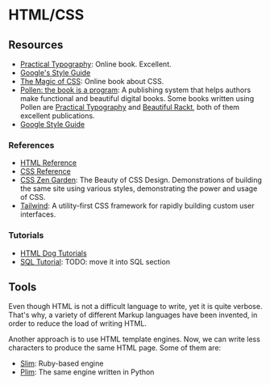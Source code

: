 HTML/CSS
========

Resources
---------

 - [Practical Typography](http://practicaltypography.com/):
   Online book.  Excellent.
 - [Google's Style Guide](https://google.github.io/styleguide/htmlcssguide.xml)
 - [The Magic of CSS](http://magicofcss.com/):
   Online book about CSS.
 - [Pollen: the book is a program](https://docs.racket-lang.org/pollen/):
   A publishing system that helps authors make functional and beautiful digital
   books.  Some books written using Pollen are
   [Practical Typography](http://practicaltypography.com/) and
   [Beautiful Rackt](http://beautifulracket.com/), both of them excellent
   publications.
 - [Google Style Guide](https://google.github.io/styleguide/htmlcssguide.html)


### References

 - [HTML Reference](http://htmlreference.io/)
 - [CSS Reference](http://cssreference.io/)
 - [CSS Zen Garden](http://www.csszengarden.com/):
   The Beauty of CSS Design.
   Demonstrations of building the same site using various styles,
   demonstrating the power and usage of CSS.
 - [Tailwind](https://tailwindcss.com/):
   A utility-first CSS framework for rapidly building custom user interfaces.


### Tutorials

 - [HTML Dog Tutorials](http://htmldog.com/guides/)
 - [SQL Tutorial](http://sqlzoo.net/):
   TODO: move it into SQL section


Tools
-----

Even though HTML is not a difficult language to write, yet it is quite verbose.
That's why, a variety of different Markup languages have been invented, in order
to reduce the load of writing HTML.

Another approach is to use HTML template engines.  Now, we can write less
characters to produce the same HTML page.  Some of them are:

 - [Slim](https://slim-template.github.io/):  Ruby-based engine
 - [Plim](https://plim.readthedocs.io/):  The same engine written in Python
